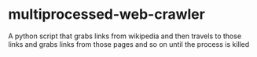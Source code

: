 # multiprocessed-web-crawler
A python script that grabs links from wikipedia and then travels to those links and grabs links from those pages and so on until the process is killed
